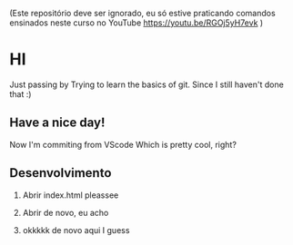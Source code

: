 (Este repositório deve ser ignorado, eu só estive praticando comandos ensinados neste curso no YouTube https://youtu.be/RGOj5yH7evk )

# HI

Just passing by
Trying to learn the basics of git.
Since I still haven't done that :)

## Have a nice day!

Now I'm commiting from VScode
Which is pretty cool, right?

## Desenvolvimento

1. Abrir index.html pleassee

2. Abrir de novo, eu acho

3. okkkkk de novo aqui I guess
